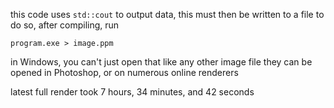 this code uses `std::cout` to output data, this must then be written to a file
to do so, after compiling, run 
```
program.exe > image.ppm
```
in Windows, you can't just open that like any other image file
they can be opened in Photoshop, or on numerous online renderers

latest full render took 7 hours, 34 minutes, and 42 seconds